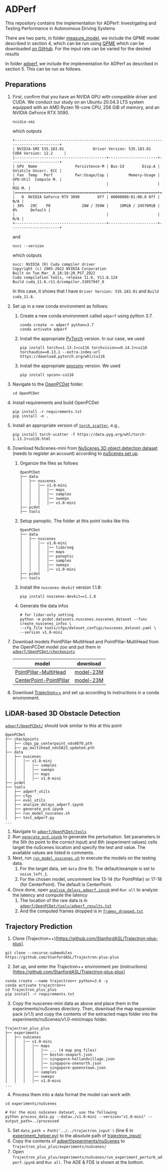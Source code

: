 # ADPerf

This repository contains the implementation for ADPerf: Investigating and Testing Performance in Autonomous Driving Systems

There are two parts, in folder [measure_model](measure_modelopen), we include the QPME model described in section 4, which can be run using [QPME](https://github.com/DescartesResearch/QPME) which can be downloaded [on GitHub](https://github.com/DescartesResearch/QPME). For the input rate can be varied for the desired results

In folder [adperf](adperf), we include the implementation for ADPerf as described in section 5. This can be run as follows.

## Preparations

1. First, confirm that you have an NVIDA GPU with compatible driver and CUDA. We conduct our study on an Ubuntu 20.04.3 LTS system equipped with an AMD Ryzen 16-core CPU, 256 GiB of memory, and an NVIDIA GeForce RTX 3090. 
    ```
    nvidia-smi
    ```
    which outputs
    ```
    +---------------------------------------------------------------------------------------+
    | NVIDIA-SMI 535.183.01             Driver Version: 535.183.01   CUDA Version: 12.2     |
    |-----------------------------------------+----------------------+----------------------+
    | GPU  Name                 Persistence-M | Bus-Id        Disp.A | Volatile Uncorr. ECC |
    | Fan  Temp   Perf          Pwr:Usage/Cap |         Memory-Usage | GPU-Util  Compute M. |
    |                                         |                      |               MIG M. |
    |=========================================+======================+======================|
    |   0  NVIDIA GeForce RTX 3090        Off | 00000000:01:00.0 Off |                  N/A |
    | 30%   29C    P8              26W / 350W |     10MiB / 24576MiB |      0%      Default |
    |                                         |                      |                  N/A |
    +-----------------------------------------+----------------------+----------------------+
    ```
    and
    ```
    nvcc --version
    ```
    which outputs
    ```
    nvcc: NVIDIA (R) Cuda compiler driver
    Copyright (c) 2005-2022 NVIDIA Corporation
    Built on Tue_Mar__8_18:18:20_PST_2022
    Cuda compilation tools, release 11.6, V11.6.124
    Build cuda_11.6.r11.6/compiler.31057947_0
    ```
    In this case, it shows that I have `Driver Version: 535.183.01` and `Build cuda_11.6`.

2. Set up in a new conda environment as follows:  
    1. Create a new conda environment called `adperf` using python 3.7.
        ```
        conda create -n adperf python=3.7
        conda activate adperf
        ```
    2. Install the appropriate [PyTorch](https://pytorch.org/) version. In our case, we used
        ```
        pip install torch==1.13.1+cu116 torchvision==0.14.1+cu116 torchaudio==0.13.1 --extra-index-url https://download.pytorch.org/whl/cu116
        ```
    3. Install the appropriate [spvconv](https://github.com/traveller59/spconv) version. We used
        ```
        pip install spconv-cu116
        ```

3. Navigate to the [OpenPCDet](adperf/OpenPCDET) folder.
    ```
    cd OpenPCDet
    ```

5. Install requirements and build OpenPCDet
    ```
    pip install -r requirements.txt
    pip install -e .
    ```

6. Install an appropriate version of [`torch_scatter`](https://pypi.org/project/torch-scatter/), e.g.,
    ```
    pip install torch-scatter -f https://data.pyg.org/whl/torch-1.13.1+cu116.html
    ```

6. Download NuScenes-mini from [NuScenes 3D object detection dataset](https://www.nuscenes.org/download) (needs to register an account) according to [nuScenes set up](https://github.com/open-mmlab/OpenPCDet/blob/master/docs/GETTING_STARTED.md).
    1. Organize the files as follows
        ```
        OpenPCDet
        ├── data
        │   ├── nuscenes
        │   │   │── v1.0-mini
        │   │   │   │── maps
        │   │   │   │── samples
        │   │   │   │── sweeps
        │   │   │   │── v1.0-mini  
        ├── pcdet
        ├── tools
        ```
    2. Setup panoptic. The folder at this point looks like this
        ```
        OpenPCDet
        ├── data
        │   ├── nuscenes
        │   │   │── v1.0-mini
        │   │   │   │── lidarseg
        │   │   │   │── maps
        │   │   │   │── panoptic
        │   │   │   │── samples
        │   │   │   │── sweeps
        │   │   │   │── v1.0-mini  
        ├── pcdet
        ├── tools
        ```
    2. Install the `nuscenes-devkit` version 1.1.8:
        ```
        pip install nuscenes-devkit==1.1.8
        ```
    3. Generate the data infos
        ```
        # for lidar-only setting
        python -m pcdet.datasets.nuscenes.nuscenes_dataset --func create_nuscenes_infos \
        --cfg_file tools/cfgs/dataset_configs/nuscenes_dataset.yaml \
        --version v1.0-mini
        ```


7. Download models PointPillar-MultiHead and PointPillar-MultiHead from the OpenPCDet model zoo and put them in [`adperf/OpenPCDet/checkpoints`](adperf/OpenPCDet/checkpoints)

    |              model                                                                         |                                              download                                              | 
    |----------------------------------------------------------------------------------------------------|:--------------------------------------------------------------------------------------------------:|
    | [PointPillar-MultiHead](adperf/tools/cfgs/nuscenes_models/cbgs_pp_multihead.yaml)                         |  [model-23M](https://drive.google.com/file/d/1p-501mTWsq0G9RzroTWSXreIMyTUUpBM/view?usp=sharing)   | 
    | [CenterPoint-PointPillar](adperf/tools/cfgs/nuscenes_models/cbgs_dyn_pp_centerpoint.yaml)                 |  [model-23M](https://drive.google.com/file/d/1UvGm6mROMyJzeSRu7OD1leU_YWoAZG7v/view?usp=sharing)   |

2. Download [Trajectron++](https://github.com/StanfordASL/Trajectron-plus-plus) and set up according to instructions in a conda environment.

## LiDAR-based 3D Obstacle Detection

[`adperf/OpenPCDet/`](adperf/OpenPCDet/) should look similar to this at this point
```
OpenPCDet
├── checkpoints
│   ├── cbgs_pp_centerpoint_nds6070.pth
│   ├── pp_multihead_nds5823_updated.pth
├── data
│   ├── nuscenes
│   │   │── v1.0-mini
│   │   │   │── samples
│   │   │   │── sweeps
│   │   │   │── maps
│   │   │   │── v1.0-mini  
├── pcdet
├── tools
│   ├── adperf_utils
│   ├── cfgs
│   ├── eval_utils
│   ├── analyze_delays_adperf.ipynb
│   ├── generate_pcd.ipynb
│   ├── run_model_nuscenes.sh
│   ├── test_adperf.py
...
```
1. Navigate to [`adperf/OpenPCDet/tools`](adperf/OpenPCDet/tools)
3. Run [`generate_pcd.ipynb`](adperf/OpenPCDet/tools/generate_pcd.ipynb) to generate the perturbation. Set parameters in the 5th (to point to the correct input) and 6th (experiment values) cells target the nuScenes location and specify the test and value. The available values are listed in comments.
4. Next, run [`run_model_nuscenes.sh`](adperf/OpenPCDet/tools/run_model_nuscenes.sh) to execute the models on the testing data.
    1. For the target data, set `data` (line 9). The default/example is set to `noise_left_1`.
    2. For the chosen model, uncomment line 13-14 (for PointPillar) or 17-18 (for CenterPoint). The default is CenterPoint.
5. Once done, open [`analyze_delays_adperf.ipynb`](adperf/OpenPCDet/tools/analyze_delays_adperf.ipynb) and `Run all` to analyze the latency and compute the latency
    1. The location of the raw data is in [`adperf/OpenPCDet/tools/adperf_results.txt`](adperf/OpenPCDet/tools/adperf_results.txt) 
    2. And the computed frames dropped is in [`frames_dropped.txt`](adperf/trajectron_input/frames_dropped.txt)


## Trajectory Prediction

1. Clone (Trajectron++)[https://github.com/StanfordASL/Trajectron-plus-plus].
```
git clone --recurse-submodules https://github.com/StanfordASL/Trajectron-plus-plus
```

2. Set up, and enter the Trajectron++ environment per (instructions)[https://github.com/StanfordASL/Trajectron-plus-plus]
```
conda create --name trajectron++ python=3.6 -y
conda activate trajectron++
cd Trajectron_plus_plus
pip install -r requirements.txt

```

3. Copy the nuscenes-mini data as above and place them in the experiments/nuScenes directory. Then, download the map expansion pack (v1.1) and copy the contents of the extracted maps folder into the experiments/nuScenes/v1.0-mini/maps folder.
```
Trajectron_plus_plus
├── experiments
│   ├── nuScenes
│   │   │── v1.0-mini
│   │   │   │── maps
│   │   │   │   │── ... (4 map png files)
│   │   │   │   │── boston-seaport.json
│   │   │   │   │── singapore-hollandvillage.json
│   │   │   │   │── singapore-onenorth.json
│   │   │   │   │── singapore-queenstown.json
│   │   │   │── samples
│   │   │   │── sweeps
│   │   │   │── v1.0-mini  
...
```

4. Process them into a data format the model can work with
```
cd experiments/nuScenes

# For the mini nuScenes dataset, use the following
python process_data.py --data=./v1.0-mini --version="v1.0-mini" --output_path=../processed
```

5. Set `data_path = Path('../../trajectron_input')` (line 6 in [experiment_helper.py](adperf/experiments/nuScenes/experiment_helper.py)) to the absolute path of [trajectron_input/](adperf/trajectron_input/)
6. Copy the contents of [adperf/experiments/nuScenes](adperf/experiments/nuScenes) to `Trajectron_plus_plus/experiments/nuScenes/`
7.  Open `Trajectron_plus_plus/experiments/nuScenes/run_experiment_perturb_adperf.ipynb` and `Run all`. The ADE & FDE is shown at the bottom.